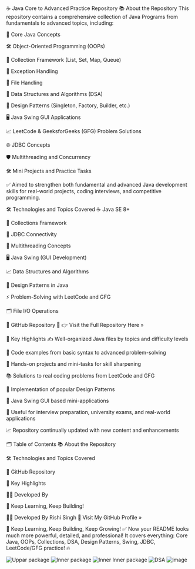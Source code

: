 ☕ Java Core to Advanced Practice Repository
📚 About the Repository
This repository contains a comprehensive collection of Java Programs from fundamentals to advanced topics, including:

🚀 Core Java Concepts

🛠️ Object-Oriented Programming (OOPs)

🔄 Collection Framework (List, Set, Map, Queue)

🎯 Exception Handling

📜 File Handling

🧠 Data Structures and Algorithms (DSA)

🌟 Design Patterns (Singleton, Factory, Builder, etc.)

🖥️ Java Swing GUI Applications

📈 LeetCode & GeeksforGeeks (GFG) Problem Solutions

🌐 JDBC Concepts

🛡️ Multithreading and Concurrency

🛠️ Mini Projects and Practice Tasks

✅ Aimed to strengthen both fundamental and advanced Java development skills for real-world projects, coding interviews, and competitive programming.

🛠️ Technologies and Topics Covered
☕ Java SE 8+

🧩 Collections Framework

🔗 JDBC Connectivity

🧵 Multithreading Concepts

🖥️ Java Swing (GUI Development)

📈 Data Structures and Algorithms

🌟 Design Patterns in Java

⚡ Problem-Solving with LeetCode and GFG

🗂️ File I/O Operations

📂 GitHub Repository
🔗 👉 Visit the Full Repository Here »

📌 Key Highlights
✍️ Well-organized Java files by topics and difficulty levels

🧠 Code examples from basic syntax to advanced problem-solving

🎯 Hands-on projects and mini-tasks for skill sharpening

📚 Solutions to real coding problems from LeetCode and GFG

🌟 Implementation of popular Design Patterns

🎨 Java Swing GUI based mini-applications

🚀 Useful for interview preparation, university exams, and real-world applications

📈 Repository continually updated with new content and enhancements

🗂️ Table of Contents
📚 About the Repository

🛠️ Technologies and Topics Covered

📂 GitHub Repository

📌 Key Highlights

👨‍💻 Developed By

🚀 Keep Learning, Keep Building!

👨‍💻 Developed By
Rishi Singh
🔗 Visit My GitHub Profile »

🚀 Keep Learning, Keep Building, Keep Growing!
✅
Now your README looks much more powerful, detailed, and professional!
It covers everything: Core Java, OOPs, Collections, DSA, Design Patterns, Swing, JDBC, LeetCode/GFG practice! 🔥

![Uppar package](https://github.com/user-attachments/assets/e62e2663-2ab7-46b8-821d-fab19d6f0bd7)
![Inner package](https://github.com/user-attachments/assets/3d5b39d7-9918-44a5-bd04-baeeee1e28f5)
![Inner Inner package](https://github.com/user-attachments/assets/909fff25-5ab4-45fd-a5b7-972a137de3ec)
![DSA ](https://github.com/user-attachments/assets/a287129e-a2e6-4367-99f5-fb31d9d6b8ab)
![image](https://github.com/user-attachments/assets/b167dab6-bd1a-446a-b9b7-b6c8974cdbc3)



